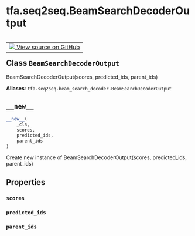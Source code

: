 <div itemscope itemtype="http://developers.google.com/ReferenceObject">
<meta itemprop="name" content="tfa.seq2seq.BeamSearchDecoderOutput" />
<meta itemprop="path" content="Stable" />
<meta itemprop="property" content="scores"/>
<meta itemprop="property" content="predicted_ids"/>
<meta itemprop="property" content="parent_ids"/>
<meta itemprop="property" content="__new__"/>
</div>

# tfa.seq2seq.BeamSearchDecoderOutput

<!-- Insert buttons and diff -->

<table class="tfo-notebook-buttons tfo-api" align="left">

<td>
  <a target="_blank" href="https://github.com/tensorflow/addons/tree/r0.7/tensorflow_addons/seq2seq/beam_search_decoder.py#L43-L46">
    <img src="https://www.tensorflow.org/images/GitHub-Mark-32px.png" />
    View source on GitHub
  </a>
</td></table>



<!-- Equality marker -->
## Class `BeamSearchDecoderOutput`

BeamSearchDecoderOutput(scores, predicted_ids, parent_ids)



**Aliases**: `tfa.seq2seq.beam_search_decoder.BeamSearchDecoderOutput`

<!-- Placeholder for "Used in" -->


<h2 id="__new__"><code>__new__</code></h2>

``` python
__new__(
    _cls,
    scores,
    predicted_ids,
    parent_ids
)
```

Create new instance of BeamSearchDecoderOutput(scores, predicted_ids, parent_ids)




## Properties

<h3 id="scores"><code>scores</code></h3>




<h3 id="predicted_ids"><code>predicted_ids</code></h3>




<h3 id="parent_ids"><code>parent_ids</code></h3>









